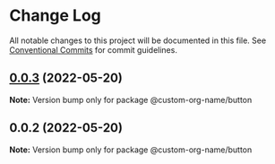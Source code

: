 # Change Log

All notable changes to this project will be documented in this file.
See [Conventional Commits](https://conventionalcommits.org) for commit guidelines.

## [0.0.3](https://github.com/jablonnc/nx-publish-libraries/compare/@custom-org-name/button@0.0.2...@custom-org-name/button@0.0.3) (2022-05-20)

**Note:** Version bump only for package @custom-org-name/button





## 0.0.2 (2022-05-20)

**Note:** Version bump only for package @custom-org-name/button
